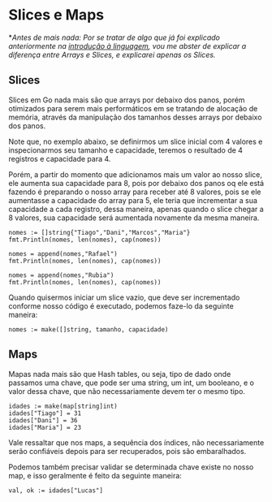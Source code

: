 # **Slices e Maps**
**Antes de mais nada: Por se tratar de algo que já foi explicado anteriormente na [introdução à linguagem](https://github.com/ropehapi/caderno/tree/main/Linguagens/Go/Alura/1_go_introducao.md), vou me abster de explicar a diferença entre Arrays e Slices, e explicarei apenas os Slices.*

## **Slices**
Slices em Go nada mais são que arrays por debaixo dos panos, porém otimizados para serem mais performáticos em se tratando de alocação de memória, através da manipulação dos tamanhos desses arrays por debaixo dos panos.

Note que, no exemplo abaixo, se definirmos um slice inicial com 4 valores e inspecionarmos seu tamanho e capacidade, teremos o resultado de 4 registros e capacidade para 4.

Porém, a partir do momento que adicionamos mais um valor ao nosso slice, ele aumenta sua capacidade para 8, pois por debaixo dos panos oq ele está fazendo é preparando o nosso array para receber até 8 valores, pois se ele aumentasse a capacidade do array para 5, ele teria que incrementar a sua capacidade a cada registro, dessa maneira, apenas quando o slice chegar a 8 valores, sua capacidade será aumentada novamente da mesma maneira.

    nomes := []string{"Tiago","Dani","Marcos","Maria"}
    fmt.Println(nomes, len(nomes), cap(nomes))

    nomes = append(nomes,"Rafael")
    fmt.Println(nomes, len(nomes), cap(nomes))

    nomes = append(nomes,"Rubia")
    fmt.Println(nomes, len(nomes), cap(nomes))

Quando quisermos iniciar um slice vazio, que deve ser incrementado conforme nosso código é executado, podemos faze-lo da seguinte maneira:

    nomes := make([]string, tamanho, capacidade)

## **Maps**
Mapas nada mais são que Hash tables, ou seja, tipo de dado onde passamos uma chave, que pode ser uma string, um int, um booleano, e o valor dessa chave, que não necessariamente devem ter o mesmo tipo.

    idades := make(map[string]int)
    idades["Tiago"] = 31
    idades["Dani"] = 36
    idades["Maria"] = 23

Vale ressaltar que nos maps, a sequência dos índices, não necessariamente serão confiáveis depois para ser recuperados, pois são embaralhados.

Podemos também precisar validar se determinada chave existe no nosso map, e isso geralmente é feito da seguinte maneira:

    val, ok := idades["Lucas"]